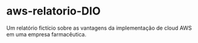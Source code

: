 # aws-relatorio-DIO
Um relatório fictício sobre as vantagens da implementação de cloud AWS em uma empresa farmacêutica.
